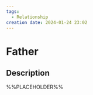 ```yaml
---
tags:
  - Relationship
creation date: 2024-01-24 23:02
---
```

# Father

## Description

%%PLACEHOLDER%%
